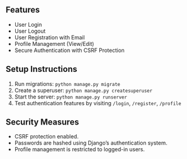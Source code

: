 ## Features
- User Login
- User Logout
- User Registration with Email
- Profile Management (View/Edit)
- Secure Authentication with CSRF Protection

## Setup Instructions
1. Run migrations: `python manage.py migrate`
2. Create a superuser: `python manage.py createsuperuser`
3. Start the server: `python manage.py runserver`
4. Test authentication features by visiting `/login`, `/register`, `/profile`

## Security Measures
- CSRF protection enabled.
- Passwords are hashed using Django’s authentication system.
- Profile management is restricted to logged-in users.
